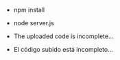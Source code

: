 - npm install
- node server.js

- The uploaded code is incomplete...
- El código subido está incompleto...
